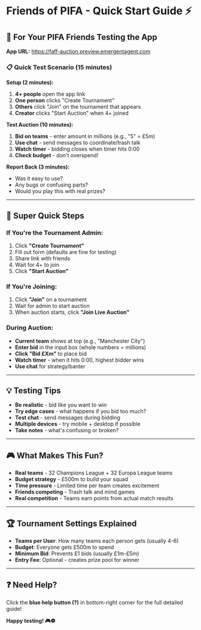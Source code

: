# Friends of PIFA - Quick Start Guide ⚡

## 🎯 For Your PIFA Friends Testing the App

**App URL:** https://faff-auction.preview.emergentagent.com

### 📋 Quick Test Scenario (15 minutes)

**Setup (2 minutes):**
1. **4+ people** open the app link
2. **One person** clicks "Create Tournament" 
3. **Others** click "Join" on the tournament that appears
4. **Creator** clicks "Start Auction" when 4+ joined

**Test Auction (10 minutes):**
1. **Bid on teams** - enter amount in millions (e.g., "5" = £5m)
2. **Use chat** - send messages to coordinate/trash talk
3. **Watch timer** - bidding closes when timer hits 0:00
4. **Check budget** - don't overspend!

**Report Back (3 minutes):**
- Was it easy to use?
- Any bugs or confusing parts?
- Would you play this with real prizes?

---

## 🚀 Super Quick Steps

### If You're the Tournament Admin:
1. Click **"Create Tournament"**
2. Fill out form (defaults are fine for testing)
3. Share link with friends
4. Wait for 4+ to join
5. Click **"Start Auction"**

### If You're Joining:
1. Click **"Join"** on a tournament
2. Wait for admin to start auction
3. When auction starts, click **"Join Live Auction"**

### During Auction:
- **Current team** shows at top (e.g., "Manchester City")
- **Enter bid** in the input box (whole numbers = millions)
- **Click "Bid £Xm"** to place bid
- **Watch timer** - when it hits 0:00, highest bidder wins
- **Use chat** for strategy/banter

---

## 💡 Testing Tips

- **Be realistic** - bid like you want to win
- **Try edge cases** - what happens if you bid too much?
- **Test chat** - send messages during bidding
- **Multiple devices** - try mobile + desktop if possible
- **Take notes** - what's confusing or broken?

---

## 🎮 What Makes This Fun?

- **Real teams** - 32 Champions League + 32 Europa League teams
- **Budget strategy** - £500m to build your squad 
- **Time pressure** - Limited time per team creates excitement
- **Friends competing** - Trash talk and mind games
- **Real competition** - Teams earn points from actual match results

---

## 🏆 Tournament Settings Explained

- **Teams per User**: How many teams each person gets (usually 4-6)
- **Budget**: Everyone gets £500m to spend
- **Minimum Bid**: Prevents £1 bids (usually £1m-£5m)
- **Entry Fee**: Optional - creates prize pool for winner

---

## ❓ Need Help?

Click the **blue help button (?)** in bottom-right corner for the full detailed guide!

**Happy testing! 🎮⚽**